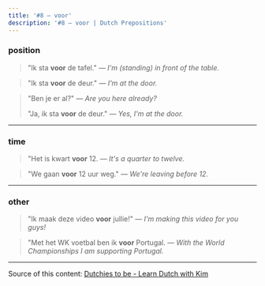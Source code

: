 ```yaml
---
title: '#8 — voor'
description: '#8 — voor | Dutch Prepositions'
---
```


### position

> "Ik sta **voor** de tafel."
> _— I'm (standing) in front of the table._

> "Ik sta **voor** de deur."
> _— I'm at the door._

> "Ben je er al?"
> _— Are you here already?_
>
> "Ja, ik sta **voor** de deur."
> _— Yes, I'm at the door._

---

### time

> "Het is kwart **voor** 12.
> _— It's a quarter to twelve._

> "We gaan **voor** 12 uur weg."
> _— We're leaving before 12._

---

### other

> "Ik maak deze video **voor** jullie!"
> _— I'm making this video for you guys!_

> "Met het WK voetbal ben ik **voor** Portugal.
> _— With the World Championships I am supporting Portugal._

---

Source of this content: [Dutchies to be - Learn Dutch with Kim](https://youtu.be/Ct8s3v0TRNM)
